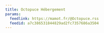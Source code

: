 ```yaml
---
title: Octopuce Hébergement
params:
  feedlink: https://mamot.fr/@Octopuce.rss
  feedid: a7c386531844829ad2fc7357686a3504
---
```

